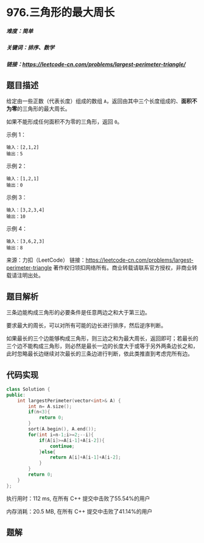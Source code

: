 # 976.三角形的最大周长

##### 难度：简单

##### 关键词：排序、数学

##### 链接：https://leetcode-cn.com/problems/largest-perimeter-triangle/

## 题目描述

给定由一些正数（代表长度）组成的数组 `A`，返回由其中三个长度组成的、**面积不为零**的三角形的最大周长。

如果不能形成任何面积不为零的三角形，返回 `0`。

示例 1：

```
输入：[2,1,2]
输出：5
```

示例 2：

```
输入：[1,2,1]
输出：0
```

示例 3：

```
输入：[3,2,3,4]
输出：10
```

示例 4：

```
输入：[3,6,2,3]
输出：8
```



来源：力扣（LeetCode）
链接：https://leetcode-cn.com/problems/largest-perimeter-triangle
著作权归领扣网络所有。商业转载请联系官方授权，非商业转载请注明出处。

## 题目解析

三条边能构成三角形的必要条件是任意两边之和大于第三边。

要求最大的周长，可以对所有可能的边长进行排序，然后逆序判断。

如果最长的三个边能够构成三角形，则三边之和为最大周长，返回即可；若最长的三个边不能构成三角形，则必然是最长一边的长度大于或等于另外两条边长之和，此时忽略最长边继续对次最长的三条边进行判断，依此类推直到考虑完所有边。

## 代码实现

```c++
class Solution {
public:
    int largestPerimeter(vector<int>& A) {
        int n= A.size();
        if(n<3){
            return 0;
        }
        sort(A.begin(), A.end());
        for(int i=n-1;i>=2;--i){
            if(A[i]>=A[i-1]+A[i-2]){
                continue;
            }else{
                return A[i]+A[i-1]+A[i-2];
            }
        }
        return 0;
    }
};
```

执行用时：112 ms, 在所有 C++ 提交中击败了55.54%的用户

内存消耗：20.5 MB, 在所有 C++ 提交中击败了41.14%的用户

## 题解

